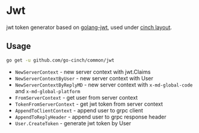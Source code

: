 # Jwt


jwt token generator based on [golang-jwt](https://github.com/golang-jwt/jwt/v4), used under [cinch layout](https://github.com/go-cinch/layout).


## Usage


```bash
go get -u github.com/go-cinch/common/jwt
```

- `NewServerContext` - new server context with jwt.Claims
- `NewServerContextByUser` - new server context with User
- `NewServerContextByReplyMD` - new server context with `x-md-global-code` and `x-md-global-platform`
- `FromServerContext` - get user from server context
- `TokenFromServerContext` - get jwt token from server context
- `AppendToClientContext` - append user to grpc client
- `AppendToReplyHeader` - append user to grpc response header
- `User.CreateToken` - generate jwt token by User
